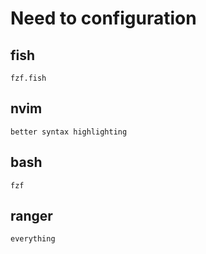 # Need to configuration
## fish
    fzf.fish
## nvim
    better syntax highlighting
## bash
    fzf
## ranger
    everything

